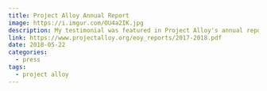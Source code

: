 ```yaml
---
title: Project Alloy Annual Report
image: https://i.imgur.com/OU4a2IK.jpg
description: My testimonial was featured in Project Alloy's annual report for 2017 to 2018.
link: https://www.projectalloy.org/eoy_reports/2017-2018.pdf
date: 2018-05-22
categories:
  - press
tags:
  - project alloy
---
```

